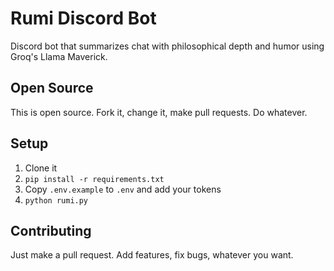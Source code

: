 # Rumi Discord Bot

Discord bot that summarizes chat with philosophical depth and humor using Groq's Llama Maverick.

## Open Source

This is open source. Fork it, change it, make pull requests. Do whatever.

## Setup

1. Clone it
2. `pip install -r requirements.txt`
3. Copy `.env.example` to `.env` and add your tokens
4. `python rumi.py`

## Contributing

Just make a pull request. Add features, fix bugs, whatever you want.